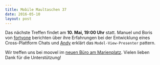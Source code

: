 ```yaml
---
title: Mobile Maultaschen 37
date: 2016-05-10
layout: post
---
```


Das nächste Treffen findet am **10. Mai, 19:00 Uhr** statt. Manuel und Boris von [fortyone](https://fortyone.io) berichten über ihre Erfahrungen bei der Entwicklung eines Cross-Plattform Chats und [Andy](https://twitter.com/andreasg) erklärt das `Model-View-Presenter` pattern. 

Wir treffen uns bei moovel im [neuen Büro am Marienplatz](https://www.google.de/maps/place/Hauptst%C3%A4tter+Str.+149,+70180+Stuttgart/@48.7644413,9.1677958,17z/data=!3m1!4b1!4m2!3m1!1s0x4799db510949fc7b:0xdb8ea86fe4718662?hl=en). Vielen lieben Dank für die Unterstützung!
